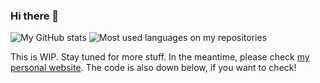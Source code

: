 ### Hi there 👋

![My GitHub stats](https://github-readme-stats.vercel.app/api?username=gmmcal&count_private=true&show_icons=true&custom_title=My%20GitHub%20stats")
![Most used languages on my repositories](https://github-readme-stats.vercel.app/api/top-langs/?username=gmmcal&layout=compact&custom_title=Most%20used%20languages%20on%20my%20repositories)

This is WIP. Stay tuned for more stuff. In the meantime, please check [my personal website](https://www.gustavocunha.dev). The code is also down below, if you want to check!
